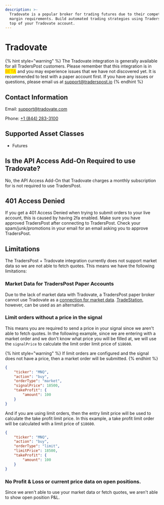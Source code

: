 ```yaml
---
description: >-
  Tradovate is a popular broker for trading futures due to their competitive
  margin requirements. Build automated trading strategies using TradersPost on
  top of your Tradovate account.
---
```


# Tradovate

{% hint style="warning" %}
The Tradovate integration is generally available for all TradersPost customers. Please remember that this integration is in <mark style="color:orange;">**BETA**</mark> and you may experience issues that we have not discovered yet. It is recommended to test with a paper account first. If you have any issues or questions, please email us at [support@traderspost.io](mailto:support@traderspost.io)
{% endhint %}

## Contact Information

Email: [support@tradovate.com](mailto:support@tradovate.com)

Phone: [+1 (844) 283-3100](tel:18442833100)

## Supported Asset Classes

* Futures

## Is the API Access Add-On Required to use Tradovate?

No, the API Access Add-On that Tradovate charges a monthly subscription for is not required to use TradersPost.

## 401 Access Denied

If you get a 401 Access Denied when trying to submit orders to your live account, this is caused by having 2fa enabled. Make sure you have approved TradersPost after connecting to TradersPost. Check your spam/junk/promotions in your email for an email asking you to approve TradersPost.

## Limitations

The TradersPost + Tradovate integration currently does not support market data so we are not able to fetch quotes. This means we have the following limitations:

### Market Data for TradersPost Paper Accounts

Due to the lack of market data with Tradovate, a TradersPost paper broker cannot use Tradovate as a [connection for market data](../../learn/paper-trading.md#market-data-source). [TradeStation](tradestation.md), however, can be used as an alternative.

### Limit orders without a price in the signal

This means you are required to send a price in your signal since we aren't able to fetch quotes. In the following example, since we are entering with a market order and we don't know what price you will be filled at, we will use the `signalPrice` to calculate the limit order limit price of `$18600`.

{% hint style="warning" %}
If limit orders are configured and the signal does not have a price, then a market order will be submitted.
{% endhint %}

```json
{
    "ticker": "MNQ",
    "action": "buy",
    "orderType": "market",
    "signalPrice": 18500,
    "takeProfit": {
        "amount": 100
    }
}
```

And if you are using limit orders, then the entry limit price will be used to calculate the take profit limit price. In this example, a take profit limit order will be calculated with a limit price of `$18600`.

```json
{
    "ticker": "MNQ",
    "action": "buy",
    "orderType": "limit",
    "limitPrice": 18500,
    "takeProfit": {
        "amount": 100
    }
}
```

### No Profit & Loss or current price data on open positions.

Since we aren't able to use your market data or fetch quotes, we aren't able to show open position P\&L.
